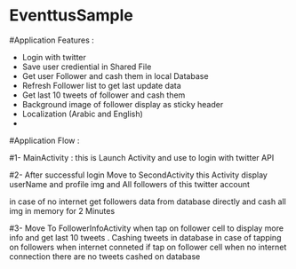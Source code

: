 # EventtusSample

#Application Features :
 
  - Login with twitter
  - Save user crediential in Shared File
  - Get user Follower and cash them in local Database
  - Refresh Follower list to get last update data
  - Get last 10 tweets of follower and cash them
  - Background image of follower display as sticky header
  - Localization (Arabic and English)
  - 
#Application Flow :

#1- MainActivity : 
   this is Launch Activity and use to login
   with twitter API

#2- After successful login Move to SecondActivity
   this Activity display userName and profile img
   and All followers of this twitter account

  in case of no internet get followers data from database directly and cash all img in memory for
  2 Minutes

#3- Move To FollowerInfoActivity 
    when tap on follower cell to display more info  and get last 10 tweets .
    Cashing tweets in database in case of tapping on followers when internet conneted 
    if tap on follower cell when no internet connection there are no tweets cashed on database
